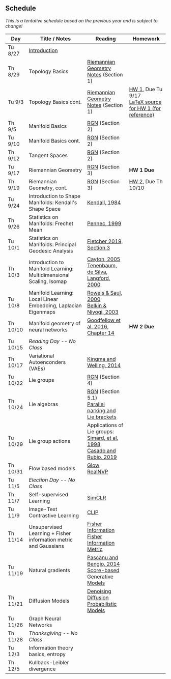 ## Schedule

*This is a tentative schedule based on the previous year and is subject to change!*

| Day      | Title / Notes                                                      | Reading       | Homework                              |
|----------|--------------------------------------------------------------------|---------------|---------------------------------------|
| Tu 8/27  | [Introduction](lectures/L01-Introduction.pdf) | | |
| Th 8/29  | Topology Basics | [Riemannian Geometry Notes](notes/RiemannianGeometryNotes.pdf) (Section 1) | |
| Tu 9/3   | Topology Basics cont. | [Riemannian Geometry Notes](notes/RiemannianGeometryNotes.pdf) (Section 1) | [HW 1](homeworks/hw1.pdf), Due Tu 9/17<br>[LaTeX source for HW 1 (for reference)](homeworks/hw1.tex) |
| Th 9/5   | Manifold Basics | [RGN](notes/RiemannianGeometryNotes.pdf) (Section 2) | |
| Tu 9/10  | Manifold Basics cont. | [RGN](notes/RiemannianGeometryNotes.pdf) (Section 2) | |
| Th 9/12  | Tangent Spaces | [RGN](notes/RiemannianGeometryNotes.pdf) (Section 2) | |
| Tu 9/17  | Riemannian Geometry | [RGN](notes/RiemannianGeometryNotes.pdf) (Section 3) | **HW 1 Due** |
| Th 9/19  | Riemannian Geometry, cont. | [RGN](notes/RiemannianGeometryNotes.pdf) (Section 3) | [HW 2](homeworks/hw2.pdf), Due Th 10/10 |
| Tu 9/24  | Introduction to Shape Manifolds: Kendall's Shape Space | [Kendall, 1984](http://image.diku.dk/imagecanon/material/kendall-shapes.pdf) | |
| Th 9/26  | Statistics on Manifolds: Frechet Mean | [Pennec, 1999](http://www-sop.inria.fr/asclepios/Publications/Xavier.Pennec/Pennec.NSIP99.pdf) | |
| Tu 10/1  | Statistics on Manifolds: Principal Geodesic Analysis | [Fletcher 2019, Section 3](https://canvas.its.virginia.edu/files/3569138/) | |
| Th 10/3  | Introduction to Manifold Learning:<br>Multidimensional Scaling, Isomap | [Cayton, 2005](http://www.lcayton.com/resexam.pdf)<br>[Tenenbaum, de Silva, Langford, 2000](https://wearables.cc.gatech.edu/paper_of_week/isomap.pdf) | |
| Tu 10/8  | Manifold Learning:<br>Local Linear Embedding, Laplacian Eigenmaps| [Roweis & Saul, 2000](http://www.sciencemag.org/cgi/reprint/290/5500/2323.pdf)<br>[Belkin & Niyogi, 2003](https://www2.imm.dtu.dk/projects/manifold/Papers/Laplacian.pdf) | |
| Th 10/10 | Manifold geometry of neural networks | [Goodfellow et al. 2016, Chapter 14](https://www.deeplearningbook.org/) | **HW 2 Due** |
| Tu 10/15 | *Reading Day -- No Class* | | |
| Th 10/17 | Variational Autoenconders (VAEs) | [Kingma and Welling, 2014](https://arxiv.org/abs/1312.6114) | |
| Tu 10/22 | Lie groups | [RGN](notes/RiemannianGeometryNotes.pdf) (Section 4) | |
| Th 10/24 | Lie algebras | [RGN](notes/RiemannianGeometryNotes.pdf) (Section 5.1)<br>[Parallel parking and Lie brackets](https://people.math.wisc.edu/~robbin/parking_a_car.pdf) | |
| Tu 10/29 | Lie group actions | Applications of Lie groups:<br>[Simard, et al. 1998](http://yann.lecun.com/exdb/publis/pdf/simard-00.pdf)<br>[Casado and Rubio, 2019](https://arxiv.org/abs/1901.08428) | |
| Th 10/31 | Flow based models | [Glow](https://arxiv.org/abs/1807.03039)<br>[RealNVP](https://bjlkeng.io/posts/normalizing-flows-with-real-nvp/) | |
| Tu 11/5  | *Election Day -- No Class* | |
| Th 11/7  | Self-supervised Learning | [SimCLR](https://simclr.github.io/) | |
| Tu 11/9  | Image-Text Contrastive Learning | [CLIP](https://arxiv.org/abs/2103.00020) | |
| Th 11/14  | Unsupervised Learning + Fisher information metric and Gaussians | [Fisher Information](https://en.wikipedia.org/wiki/Fisher_information)<br>[Fisher Information Metric](https://en.wikipedia.org/wiki/Fisher_information_metric) | |
| Tu 11/19 | Natural gradients | [Pascanu and Bengio, 2014](https://arxiv.org/abs/1301.3584)<br>[Score-based Generative Models](https://yang-song.net/blog/2021/score/) | |
| Th 11/21 | Diffusion Models | [Denoising Diffusion Probabilistic Models](https://arxiv.org/abs/2006.11239) | |
| Tu 11/26 | Graph Neural Networks | | |
| Th 11/28 | *Thanksgiving -- No Class* | | |
| Tu 12/3  | Information theory basics, entropy | | |
| Th 12/5  | Kullback-Leibler divergence | | |
